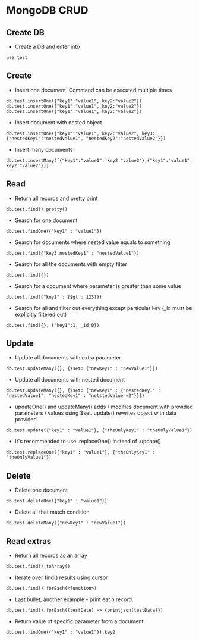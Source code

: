 # MongoDB CRUD
## Create DB
* Create a DB and enter into
```mongojs
use test
```

## Create
* Insert one document. Command can be executed multiple times
```mongojs
db.test.insertOne({"key1":"value1", key2:"value2"})
db.test.insertOne({"key1":"value1", key2:"value2"})
db.test.insertOne({"key1":"value1", key2:"value2"})
```

* Insert document with nested object
```mongojs
db.test.insertOne({"key1":"value1", key2:"value2", key3: {"nestedKey1":"nestedValue1", "nestedKey2":"nestedValue2"}})
```

* Insert many documents
```mongojs
db.test.insertMany([{"key1":"value1", key2:"value2"},{"key1":"value1", key2:"value2"}])
```

## Read
* Return all records and pretty print
```mongojs
db.test.find().pretty()
```

* Search for one document
```mongojs
db.test.findOne({"key1" : "value1"})
```

* Search for documents where nested value equals to something
```mongojs
db.test.find({"key3.nestedKey1" : "nestedValue1"})
```

* Search for all the documents with empty filter
```mongojs
db.test.find({})
```

* Search for a document where parameter is greater than some value
```mongojs
db.test.find({"key1" : {$gt : 123}})
```

* Search for all and filter out everything except particular key (_id must be explicitly filtered out)
```mongojs
db.test.find({}, {"key1":1, _id:0})
```

## Update
* Update all documents with extra parameter
```mongojs
db.test.updateMany({}, {$set: {"newKey1" : "newValue1"}})
```

* Update all documents with nested document
```mongojs
db.test.updateMany({}, {$set: {"newKey1" : {"nestedKey1" : "nestedValue1", "nestedKey1" : "netstedValue =2"}}})
```

* updateOne() and updateMany() adds / modifies document with provided parameters / values using $set. update() rewrites object with data provided
```mongojs
db.test.update({"key1" : "value1"}, {"theOnlyKey1" : "theOnlyValue1"})
```

* It's recommended to use .replaceOne() instead of .update()
```mongojs
db.test.replaceOne({"key1" : "value1"}, {"theOnlyKey1" : "theOnlyValue1"})
```

## Delete
* Delete one document
```mongojs
db.test.deleteOne({"key1" : "value1"})
```

* Delete all that match condition
```mongojs
db.test.deleteMany({"newKey1" : "newValue1"})
```

## Read extras
* Return all records as an array
```mongojs
db.test.find().toArray()
```

* Iterate over find() results using [cursor](https://docs.mongodb.com/manual/reference/method/cursor.forEach/)
```mongojs
db.test.find().forEach(<function>)
```

* Last bullet, another example - print each record:
```mongojs
db.test.find().forEach((testDate) => {printjson(testData)})
```

* Return value of specific parameter from a document
```mongojs
db.test.findOne({"key1" : "value1"}).key2
```
